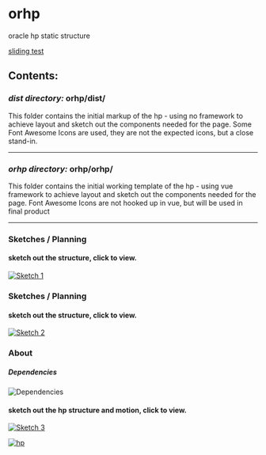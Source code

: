 # orhp
oracle hp static structure

[sliding test ](http://www.feliciachamberlain.com/oracle-hp/orhp-sliding-test-v1/dist/index.html)

## Contents:

### *dist directory:* orhp/dist/
This folder contains the initial markup of the hp - using no framework to achieve layout and sketch out the components needed for the page.
Some Font Awesome Icons are used, they are not the expected icons, but a close stand-in.

***

### *orhp directory:* orhp/orhp/
This folder contains the initial working template of the hp - using vue framework to achieve layout and sketch out the components needed for the page.
Font Awesome Icons are not hooked up in vue, but will be used in final product

***
### Sketches / Planning  
#### sketch out the structure, click to view.
[![Sketch 1](http://img.youtube.com/vi/ZyMmU1uvoO0/0.jpg)](https://www.youtube.com/watch?v=ZyMmU1uvoO0 "sketch")

### Sketches / Planning  
#### sketch out the structure, click to view.
[![Sketch 2](http://img.youtube.com/vi/hiaLVfPkysQ/0.jpg)](https://www.youtube.com/watch?v=hiaLVfPkysQ "sketch2")

### About
##### Dependencies
![Dependencies](http://www.feliciachamberlain.com/oracle-hp/images/dependencies.png)


#### sketch out the hp structure and motion, click to view.
[![Sketch 3](http://img.youtube.com/vi/M8F3h1mxxOc/0.jpg)](https://www.youtube.com/watch?v=M8F3h1mxxOc "sketch2")

[![hp](http://www.feliciachamberlain.com/oracle-hp/images/orhp-fc.png)](http://www.feliciachamberlain.com/oracle-hp/orhp-sliding-test-v1/dist/index.html)

